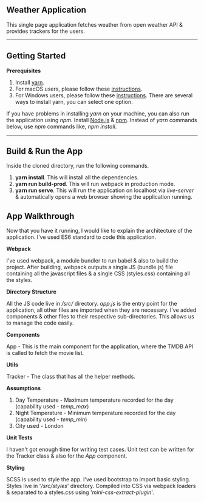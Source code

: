 ## Weather Application

This single page application fetches weather from open weather API & provides trackers for the users.

---

## Getting Started

**Prerequisites** 

1. Install [yarn](https://yarnpkg.com/en/).
2. For macOS users, please follow these [instructions](https://yarnpkg.com/lang/en/docs/install/#mac-stable).
2. For Windows users, please follow these [instructions](https://yarnpkg.com/lang/en/docs/install/#windows-stable). There are several ways to install yarn, you can select one option.

If you have problems in installing *yarn* on your machine, you can also run the application using *npm*. Install [Node.js](https://nodejs.org/en/) & [npm](https://www.npmjs.com). Instead of *yarn* commands below, use *npm* commands like, *npm install*. 

---

## Build & Run the App

Inside the cloned directory, run the following commands.

1. **yarn install**. This will install all the dependencies.
2. **yarn run build-prod**. This will run webpack in production mode.
3. **yarn run serve**. This will run the application on localhost via *live-server* & automatically opens a web browser showing the application running.

## App Walkthrough

Now that you have it running, I would like to explain the architecture of the application. I've used ES6 standard to code this application.

**Webpack**

I've used webpack, a module bundler to run babel & also to build the project. After building, webpack outputs a single JS (bundle.js) file containing all the javascript files & a single CSS (styles.css) containing all the styles.

**Directory Structure**

All the JS code live in */src/* directory. *app.js* is the entry point for the application, all other files are imported when they are necessary. I've added components & other files to their respective sub-directories. This allows us to manage the code easily.     

**Components**

App - This is the main component for the application, where the TMDB API is called to fetch the movie list. 

**Utils**

Tracker - The class that has all the helper methods.

**Assumptions**

1. Day Temperature - Maximum temperature recorded for the day (capability used - *temp_max*)
2. Night Temperature - Minimum temperature recorded for the day (capability used - *temp_min*)
3. City used - London

**Unit Tests**

I haven't got enough time for writing test cases. Unit test can be written for the Tracker class & also for the *App* component. 

**Styling**

SCSS is used to style the app. I've used bootstrap to import basic styling. Styles live in '*/src/styles*' directory. Compiled into CSS via webpack loaders & separated to a styles.css using '*mini-css-extract-plugin*'.          